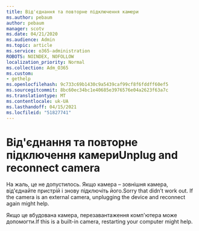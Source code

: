 ```yaml
---
title: Від'єднання та повторне підключення камери
ms.author: pebaum
author: pebaum
manager: scotv
ms.date: 04/21/2020
ms.audience: Admin
ms.topic: article
ms.service: o365-administration
ROBOTS: NOINDEX, NOFOLLOW
localization_priority: Normal
ms.collection: Adm_O365
ms.custom:
- gethelp
ms.openlocfilehash: 9c733c69b1430c9a5439caf99cf8f6fddff60ef5
ms.sourcegitcommit: 8bc60ec34bc1e40685e3976576e04a2623f63a7c
ms.translationtype: MT
ms.contentlocale: uk-UA
ms.lasthandoff: 04/15/2021
ms.locfileid: "51827741"
---
```

# <a name="unplug-and-reconnect-camera"></a><span data-ttu-id="cd80b-102">Від'єднання та повторне підключення камери</span><span class="sxs-lookup"><span data-stu-id="cd80b-102">Unplug and reconnect camera</span></span>

<span data-ttu-id="cd80b-103">На жаль, це не допустилось. Якщо камера – зовнішня камера, від'єднайте пристрій і знову підключіть його.</span><span class="sxs-lookup"><span data-stu-id="cd80b-103">Sorry that didn’t work out. If the camera is an external camera, unplugging the device and reconnect again might help.</span></span>

<span data-ttu-id="cd80b-104">Якщо це вбудована камера, перезавантаження комп'ютера може допомогти.</span><span class="sxs-lookup"><span data-stu-id="cd80b-104">If this is a built-in camera, restarting your computer might help.</span></span>
